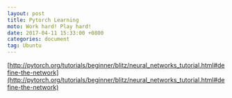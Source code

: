 ```yaml
---
layout: post
title: Pytorch Learning
moto: Work hard! Play hard!
date: 2017-04-11 15:33:00 +0800
categories: document
tag: Ubuntu
---
```



[http://pytorch.org/tutorials/beginner/blitz/neural_networks_tutorial.html#define-the-network](http://pytorch.org/tutorials/beginner/blitz/neural_networks_tutorial.html#define-the-network)